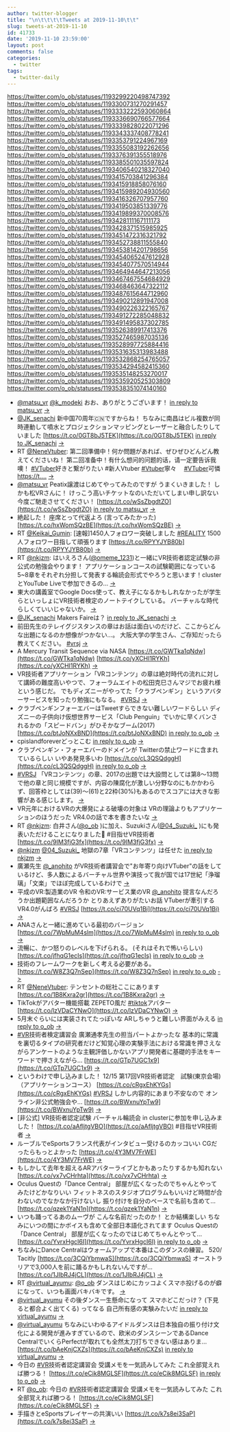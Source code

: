 ```yaml
---
author: twitter-blogger
title: "\n\t\t\t\tTweets at 2019-11-10\t\t"
slug: tweets-at-2019-11-10
id: 41733
date: '2019-11-10 23:59:00'
layout: post
comments: false
categories:
  - twitter
tags:
  - twitter-daily
---
```


https://twitter.com/o_ob/statuses/1193299220498747392 https://twitter.com/o_ob/statuses/1193300731270291457 https://twitter.com/o_ob/statuses/1193333222593060864 https://twitter.com/o_ob/statuses/1193336690766577664 https://twitter.com/o_ob/statuses/1193339828022071296 https://twitter.com/o_ob/statuses/1193343337408778241 https://twitter.com/o_ob/statuses/1193353791224967169 https://twitter.com/o_ob/statuses/1193355083192262656 https://twitter.com/o_ob/statuses/1193376391355518976 https://twitter.com/o_ob/statuses/1193385501035597824 https://twitter.com/o_ob/statuses/1193406540218327040 https://twitter.com/o_ob/statuses/1193415703841296384 https://twitter.com/o_ob/statuses/1193415918858076160 https://twitter.com/o_ob/statuses/1193415989204930560 https://twitter.com/o_ob/statuses/1193416326707957760 https://twitter.com/o_ob/statuses/1193419503851339776 https://twitter.com/o_ob/statuses/1193419899370008576 https://twitter.com/o_ob/statuses/1193428111167111173 https://twitter.com/o_ob/statuses/1193428371515985925 https://twitter.com/o_ob/statuses/1193451472316321792 https://twitter.com/o_ob/statuses/1193452738811555840 https://twitter.com/o_ob/statuses/1193453814201798656 https://twitter.com/o_ob/statuses/1193454065247612928 https://twitter.com/o_ob/statuses/1193454077570514944 https://twitter.com/o_ob/statuses/1193464944647213056 https://twitter.com/o_ob/statuses/1193467467554684929 https://twitter.com/o_ob/statuses/1193468463647322112 https://twitter.com/o_ob/statuses/1193487615644712960 https://twitter.com/o_ob/statuses/1193490212891947008 https://twitter.com/o_ob/statuses/1193490226322165767 https://twitter.com/o_ob/statuses/1193491272285048832 https://twitter.com/o_ob/statuses/1193491495837302785 https://twitter.com/o_ob/statuses/1193526389917413376 https://twitter.com/o_ob/statuses/1193527465987035136 https://twitter.com/o_ob/statuses/1193528997725884416 https://twitter.com/o_ob/statuses/1193531635313983488 https://twitter.com/o_ob/statuses/1193532868254765057 https://twitter.com/o_ob/statuses/1193534294582415360 https://twitter.com/o_ob/statuses/1193535148253270017 https://twitter.com/o_ob/statuses/1193535920525303809 https://twitter.com/o_ob/statuses/1193538351074140160  

*   [@matsu_vr](https://twitter.com/matsu_vr) [@k_modeki](https://twitter.com/k_modeki) おお、ありがとうございます！ [in reply to matsu_vr](https://twitter.com/matsu_vr/statuses/1193173407791104003) [->](https://twitter.com/o_ob/statuses/1193299220498747392)
*   [@JK_senachi](https://twitter.com/JK_senachi) 新中国70周年🇨🇳ですからね！ ちなみに南昌はビル複数が同時連動して噴水とプロジェクションマッピングとレーザーと融合したりしていました [https://t.co/0GT8bJ5TEK](https://t.co/0GT8bJ5TEK) [in reply to JK_senachi](https://twitter.com/JK_senachi/statuses/1193163980665024512) [->](https://twitter.com/o_ob/statuses/1193300731270291457)
*   RT [@NeneVtuber](https://twitter.com/NeneVtuber): 第二回準備中！何か問題があれば、ぜひぜひどんどん教えてくださいね！ 第二回准备中！有什么想问的问题的话，请一定要告诉我噢！ [#VTuber](https://twitter.com/search?q=%23VTuber&src=hash)好きと繋がりたい #新人Vtuber [#Vtuber](https://twitter.com/search?q=%23Vtuber&src=hash)寧々　 [#VTuber](https://twitter.com/search?q=%23VTuber&src=hash)可憐 [https://t.…](https://t.…) [->](https://twitter.com/o_ob/statuses/1193333222593060864)
*   [@matsu_vr](https://twitter.com/matsu_vr) Peatix譲渡はじめてやってみたのですが うまくいきました！ しかも松VRさんに！ けっこう高いチケットなのいただいてしまい申し訳ない 今度ご馳走させてください！ [https://t.co/wSsZbgdtZO](https://t.co/wSsZbgdtZO) [in reply to matsu_vr](https://twitter.com/matsu_vr/statuses/1193173407791104003) [->](https://twitter.com/o_ob/statuses/1193336690766577664)
*   絶起した！ 座席とって代返よろ (言ってみたかった) [https://t.co/hxWomSQzBE](https://t.co/hxWomSQzBE) [->](https://twitter.com/o_ob/statuses/1193339828022071296)
*   RT [@Keikai_Gumin](https://twitter.com/Keikai_Gumin): [速報]1450人フォロワー突破しました [#REALITY](https://twitter.com/search?q=%23REALITY&src=hash) 1500人フォロワー目指して頑張ります [https://t.co/RPYYJYB80b](https://t.co/RPYYJYB80b) [->](https://twitter.com/o_ob/statuses/1193343337408778241)
*   RT [@nkjzm](https://twitter.com/nkjzm): はいえろさん([@omeme_1231](https://twitter.com/omeme_1231))と一緒にVR技術者認定試験の非公式の勉強会やります！ アプリケーションコースの試験範囲になっている5~8章をそれぞれ分担して発表する輪読会形式でやろうと思います！clusterとYouTube Liveで参加できるの… [->](https://twitter.com/o_ob/statuses/1193353791224967169)
*   東大の講義室でGoogle Docs使って、教え子になるかもしれなかったが学生らといっしょにVR技術者検定のノートテイクしている。 バーチャルな時代らしくていいじゃないか。 [->](https://twitter.com/o_ob/statuses/1193355083192262656)
*   [@JK_senachi](https://twitter.com/JK_senachi) Makers Faireは？ [in reply to JK_senachi](https://twitter.com/JK_senachi/statuses/1193372791560499200) [->](https://twitter.com/o_ob/statuses/1193376391355518976)
*   前田先生のテレイグジスタンスの章はお話は面白いのだけど、ここからどんな出題になるのか想像がつかない…。 大阪大学の学生さん、ご存知だったら教えてください。 [#vrsj](https://twitter.com/search?q=%23vrsj&src=hash) [->](https://twitter.com/o_ob/statuses/1193385501035597824)
*   A Mercury Transit Sequence via NASA [https://t.co/GWTka1qNdw](https://t.co/GWTka1qNdw) [https://t.co/yXCHI1RYKh](https://t.co/yXCHI1RYKh) [->](https://twitter.com/o_ob/statuses/1193406540218327040)
*   VR技術者アプリケーション「VRコンテンツ」の章は絶対時代の流れに対して講師の難度高いやつで、フォーラムエイトの松田克巳さんマジでお疲れ様という感じだ。 でもディズニーがやってた「クラブペンギン」というアバターサービスを知ったり勉強にもなる。 [#VRSJ](https://twitter.com/search?q=%23VRSJ&src=hash) [->](https://twitter.com/o_ob/statuses/1193415703841296384)
*   クラブペンギンフォーエバーはTweetすらできない難しいワードらしい ディズニーの子供向け仮想世界サービス「Club Penguin」でいかに早くバンされるかの「スピードバン」がひそかなブーム(2017) [https://t.co/btJoNXxBND](https://t.co/btJoNXxBND) [in reply to o_ob](https://twitter.com/o_ob/statuses/1193415703841296384) [->](https://twitter.com/o_ob/statuses/1193415918858076160)
*   cpislandforeverどっとこむ [in reply to o_ob](https://twitter.com/o_ob/statuses/1193415918858076160) [->](https://twitter.com/o_ob/statuses/1193415989204930560)
*   クラブペンギン・フォーエバーのドメインが Twitterの禁止ワードに含まれているらしい いやあ発見多いわ [https://t.co/cL3QSQdggH](https://t.co/cL3QSQdggH) [in reply to o_ob](https://twitter.com/o_ob/statuses/1193415989204930560) [->](https://twitter.com/o_ob/statuses/1193416326707957760)
*   [#VRSJ](https://twitter.com/search?q=%23VRSJ&src=hash) 「VRコンテンツ」の章、2017の出題では大設問としては第8～13問で他の章と同じ規模ですが、内容の陳腐化が激しい分野なのにもかかわらず、回答枠としては(39)～(61)と22枠(30%)もあるのでスコアには大きな影響がある感じします。 [->](https://twitter.com/o_ob/statuses/1193419503851339776)
*   VR元年におけるVRの大爆発による破壊の対象は VRの理論よりもアプリケーションのほうだった VR4.0の話で本を書きたいな [->](https://twitter.com/o_ob/statuses/1193419899370008576)
*   RT [@nkjzm](https://twitter.com/nkjzm): 白井さん([@o_ob](https://twitter.com/o_ob) )に加え、Suzukiさん([@04_Suzuki_](https://twitter.com/04_Suzuki_) )にも発表いただけることになりました🙏 #目指せVR技術者 [https://t.co/9IM3fjG3fx](https://t.co/9IM3fjG3fx) [->](https://twitter.com/o_ob/statuses/1193428111167111173)
*   [@nkjzm](https://twitter.com/nkjzm) [@04_Suzuki_](https://twitter.com/04_Suzuki_) 地獄の7章「VRコンテンツ」は任せた [in reply to nkjzm](https://twitter.com/nkjzm/statuses/1193427001673015296) [->](https://twitter.com/o_ob/statuses/1193428371515985925)
*   廣瀬先生 [@_anohito](https://twitter.com/_anohito) がVR技術者講習会で"お年寄り向けVTuber"の話をしているけど、多人数によるバーチャル世界や演技って我が国では17世紀「浄瑠璃」「文楽」でほぼ完成しているわけで [->](https://twitter.com/o_ob/statuses/1193451472316321792)
*   平成のVR:製造業のVR 令和のVR:サービス業のVR [@_anohito](https://twitter.com/_anohito) 提言なんだろうか出題範囲なんだろうか とりあえずありがたいお話 VTuberが牽引するVR4.0がんばろ [#VRSJ](https://twitter.com/search?q=%23VRSJ&src=hash) [https://t.co/ci70UVq1Bi](https://t.co/ci70UVq1Bi) [->](https://twitter.com/o_ob/statuses/1193452738811555840)
*   ANAさんと一緒に進めている最初のバージョン [https://t.co/7WpMuM4slm](https://t.co/7WpMuM4slm) [in reply to o_ob](https://twitter.com/o_ob/statuses/1193452738811555840) [->](https://twitter.com/o_ob/statuses/1193453814201798656)
*   流暢に、かつ怒りのレベルを下げられる。 (それはそれで怖いらしい) [https://t.co/jfhqG1ecIs](https://t.co/jfhqG1ecIs) [in reply to o_ob](https://twitter.com/o_ob/statuses/1193452738811555840) [->](https://twitter.com/o_ob/statuses/1193454065247612928)
*   技術のフレームワークを新しく考える必要がある。 [https://t.co/W8Z3Q7nSep](https://t.co/W8Z3Q7nSep) [in reply to o_ob](https://twitter.com/o_ob/statuses/1193452738811555840) [->](https://twitter.com/o_ob/statuses/1193454077570514944)
*   RT [@NeneVtuber](https://twitter.com/NeneVtuber): テンセントの総社ここにあります [https://t.co/1B8Kxra2gr](https://t.co/1B8Kxra2gr) [->](https://twitter.com/o_ob/statuses/1193464944647213056)
*   TikTokがアバター機能搭載 ZEPETO風だ [#tiktok](https://twitter.com/search?q=%23tiktok&src=hash)アバター [https://t.co/lzVDaCYNwO](https://t.co/lzVDaCYNwO) [->](https://twitter.com/o_ob/statuses/1193467467554684929)
*   5月末ぐらいには実装されてたっぽいな ARしちゃうと難しい界面がみえる [in reply to o_ob](https://twitter.com/o_ob/statuses/1193467467554684929) [->](https://twitter.com/o_ob/statuses/1193468463647322112)
*   [#VR](https://twitter.com/search?q=%23VR&src=hash)技術者検定講習会 廣瀬通孝先生の担当パートよかったな 基本的に常識を裏切るタイプの研究者だけど知覚心理の実験手法における常識を押さえながらアンケートのような主観評価しかないアプリ開発者に基礎的手法をキーワードで押さえながら… [https://t.co/GTp7UGC1x9](https://t.co/GTp7UGC1x9) [->](https://twitter.com/o_ob/statuses/1193487615644712960)
*   というわけで申し込みました！ 12/15 第17回VR技術者認定　試験(東京会場)（アプリケーションコース） [https://t.co/cRgxEhKYGs](https://t.co/cRgxEhKYGs) [#VRSJ](https://twitter.com/search?q=%23VRSJ&src=hash) しかし内容的にあまり不安なので オンライン非公式勉強会や… [https://t.co/BWxnuYpTw9](https://t.co/BWxnuYpTw9) [->](https://twitter.com/o_ob/statuses/1193490212891947008)
*   [非公式] VR技術者認定試験 バーチャル輪読会 in clusterに参加を申し込みました！ [https://t.co/aAfljtgVBO](https://t.co/aAfljtgVBO) #目指せVR技術者 [->](https://twitter.com/o_ob/statuses/1193490226322165767)
*   ルーブルでeSportsフランス代表がインタビュー受けるのカッコいい CGだったらもっとよかった [https://t.co/4Y3MV7FrWE](https://t.co/4Y3MV7FrWE) [->](https://twitter.com/o_ob/statuses/1193491272285048832)
*   もしかして去年を超えるARアバターライブとかもあったりするかも知れない [https://t.co/vx7vCHrhta](https://t.co/vx7vCHrhta) [->](https://twitter.com/o_ob/statuses/1193491495837302785)
*   Oculus Questの「Dance Central」 部屋が広くなったのでちゃんとやってみたけどかなりいい フィットネスのスタジオプログラムもいいけど時間が合わないのでなかなか行けないし 振り付けを自分のペースで名前も含めて… [https://t.co/qzek1YaN1n](https://t.co/qzek1YaN1n) [->](https://twitter.com/o_ob/statuses/1193526389917413376)
*   いつも踊ってるあのムーヴが こんな名前だったのか！ とか結構楽しい ちなみにいつの間にかボイスも含めて全部日本語化されてます Oculus Questの「Dance Central」 部屋が広くなったのではじめてちゃんとやって… [https://t.co/YvrxHgcI6I](https://t.co/YvrxHgcI6I) [in reply to o_ob](https://twitter.com/o_ob/statuses/1193526389917413376) [->](https://twitter.com/o_ob/statuses/1193527465987035136)
*   ちなみにDance Centralはウォームアップで本番はこのダンスの練習。 520/ Tacitly [https://t.co/3CQiYbmwaS](https://t.co/3CQiYbmwaS) オーストラリアで3,000人を前に踊るかもしれないんですが… [https://t.co/1JIbRJ4jCL](https://t.co/1JIbRJ4jCL) [->](https://twitter.com/o_ob/statuses/1193528997725884416)
*   RT [@virtual_ayumu](https://twitter.com/virtual_ayumu): [@o_ob](https://twitter.com/o_ob) ダンスはじめにカッコよくスマホ投げるのが癖になって、いつも画面バキバキです。 [->](https://twitter.com/o_ob/statuses/1193531635313983488)
*   [@virtual_ayumu](https://twitter.com/virtual_ayumu) その後ダンス一生懸命になって スマホどこだっけ？ (下見ると都合よく出てくる) ってなる 自己所有感の実験みたいだ [in reply to virtual_ayumu](https://twitter.com/virtual_ayumu/statuses/1193527240123809793) [->](https://twitter.com/o_ob/statuses/1193532868254765057)
*   [@virtual_ayumu](https://twitter.com/virtual_ayumu) ちなみにいわゆるアイドルダンスは日本独自の振り付け文化による開発が進みすぎているので、欧米のダンスシーンであるDance CentralでいくらPerfectが取れても全然太刀打ちできない感はありま… [https://t.co/bAeKnjCXZs](https://t.co/bAeKnjCXZs) [in reply to virtual_ayumu](https://twitter.com/virtual_ayumu/statuses/1193527240123809793) [->](https://twitter.com/o_ob/statuses/1193534294582415360)
*   今日の [#VR](https://twitter.com/search?q=%23VR&src=hash)技術者認定講習会 受講メモを一気読みしてみた これ全部覚えれば勝つる！ [https://t.co/eCik8MGLSF](https://t.co/eCik8MGLSF) [in reply to o_ob](https://twitter.com/o_ob/statuses/1193490212891947008) [->](https://twitter.com/o_ob/statuses/1193535148253270017)
*   RT [@o_ob](https://twitter.com/o_ob): 今日の [#VR](https://twitter.com/search?q=%23VR&src=hash)技術者認定講習会 受講メモを一気読みしてみた これ全部覚えれば勝つる！ [https://t.co/eCik8MGLSF](https://t.co/eCik8MGLSF) [->](https://twitter.com/o_ob/statuses/1193535920525303809)
*   手描きとeSportsプレイヤーの共演いい [https://t.co/k7s8ei3SaP](https://t.co/k7s8ei3SaP) [->](https://twitter.com/o_ob/statuses/1193538351074140160)